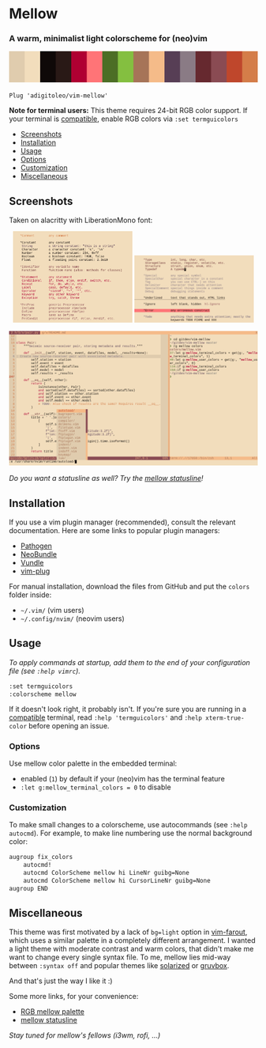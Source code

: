 # Mellow

### A warm, minimalist light colorscheme for (neo)vim

![palette](./img/colorscheme.png)

`Plug 'adigitoleo/vim-mellow'`

**Note for terminal users:** This theme requires 24-bit RGB color support. If
your terminal is [compatible], enable RGB colors via `:set termguicolors`


<!-- vim-markdown-toc GFM -->

* [Screenshots](#screenshots)
* [Installation](#installation)
* [Usage](#usage)
* [Options](#options)
* [Customization](#customization)
* [Miscellaneous](#miscellaneous)

<!-- vim-markdown-toc -->


## Screenshots

Taken on alacritty with LiberationMono font:

<p align="middle">
    <img src="./img/syntax_groups_part1.png" width="48%" />
    <img src="./img/syntax_groups_part2.png" width="48%" />
</p>

![example-split-terminal](./img/example_split_with_terminal.png)

*Do you want a statusline as well? Try the [mellow statusline]!*


## Installation

If you use a vim plugin manager (recommended), consult the relevant
documentation. Here are some links to popular plugin managers:
- [Pathogen]
- [NeoBundle]
- [Vundle]
- [vim-plug]

For manual installation, download the files from GitHub and put the `colors`
folder inside:
- `~/.vim/` (vim users)
- `~/.config/nvim/` (neovim users)


## Usage

*To apply commands at startup, add them to the end of your configuration file
(see `:help vimrc`).*

```vim
:set termguicolors
:colorscheme mellow
```

If it doesn't look right, it probably isn't. If you're sure you are running in
a [compatible] terminal, read `:help 'termguicolors'` and `:help
xterm-true-color` before opening an issue.

### Options

Use mellow color palette in the embedded terminal:
- enabled (`1`) by default if your (neo)vim has the terminal feature
- `:let g:mellow_terminal_colors = 0` to disable

### Customization

To make small changes to a colorscheme, use autocommands (see `:help autocmd`).
For example, to make line numbering use the normal background color:

```vim
augroup fix_colors
    autocmd!
    autocmd ColorScheme mellow hi LineNr guibg=None
    autocmd ColorScheme mellow hi CursorLineNr guibg=None
augroup END
```

## Miscellaneous

This theme was first motivated by a lack of `bg=light` option in [vim-farout],
which uses a similar palette in a completely different arrangement. I wanted a
light theme with moderate contrast and warm colors, that didn't make me want to
change every single syntax file. To me, mellow lies mid-way between `:syntax
off` and popular themes like [solarized] or [gruvbox].

And that's just the way I like it :)

Some more links, for your convenience:
- [RGB mellow palette]
- [mellow statusline]

*Stay tuned for mellow's fellows (i3wm, rofi, ...)*


[NOTE]: # ( ------------ PUT ALL EXTERNAL LINKS BELOW THIS LINE ------------ )

[compatible]: https://gist.github.com/XVilka/8346728

[Pathogen]: https://github.com/tpope/vim-pathogen

[NeoBundle]: https://github.com/Shougo/neobundle.vim

[Vundle]: https://github.com/gmarik/vundle

[vim-plug]: https://github.com/junegunn/vim-plug

[vim-farout]: https://github.com/fcpg/vim-farout

[solarized]: https://en.wikipedia.org/wiki/Solarized_(color_scheme)

[gruvbox]: https://github.com/morhetz/gruvbox

[RGB mellow palette]: https://colourco.de/freebuild/e0ccae-f2ddbc-0f0908-291916-af0032-ff7477-4c6e25-84bf40-a67458-f5bb89-573e55-8a7b85-66292f-8a4b53-bf472c-d47d49

[mellow statusline]: https://github.com/adigitoleo/vim-mellow-statusline
